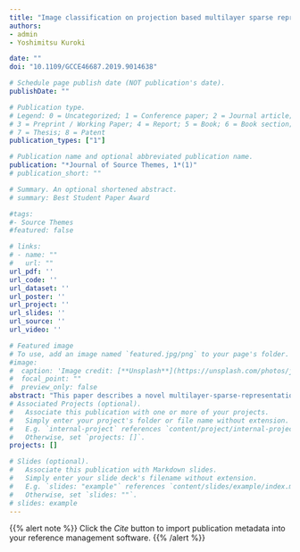 ```yaml
---
title: "Image classification on projection based multilayer sparse representation"
authors:
- admin
- Yoshimitsu Kuroki

date: ""
doi: "10.1109/GCCE46687.2019.9014638"

# Schedule page publish date (NOT publication's date).
publishDate: ""

# Publication type.
# Legend: 0 = Uncategorized; 1 = Conference paper; 2 = Journal article;
# 3 = Preprint / Working Paper; 4 = Report; 5 = Book; 6 = Book section;
# 7 = Thesis; 8 = Patent
publication_types: ["1"]

# Publication name and optional abbreviated publication name.
publication: "*Journal of Source Themes, 1*(1)"
# publication_short: ""

# Summary. An optional shortened abstract.
# summary: Best Student Paper Award

#tags:
#- Source Themes
#featured: false

# links:
# - name: ""
#   url: ""
url_pdf: ''
url_code: ''
url_dataset: ''
url_poster: ''
url_project: ''
url_slides: ''
url_source: ''
url_video: ''

# Featured image
# To use, add an image named `featured.jpg/png` to your page's folder. 
#image:
#  caption: 'Image credit: [**Unsplash**](https://unsplash.com/photos/jdD8gXaTZsc)'
#  focal_point: ""
#  preview_only: false
abstract: "This paper describes a novel multilayer-sparse-representation based image classification. This method designs a dictionary for sparse coefficients of each layer with ADMM (Alternating Direction Method of Multipliers) referring training images. For the classification stage, sparse coefficients should also be calculated with ADMM for test images, which needs computational burden. To reduce the burden, this work proposes to project inputs onto dictionary atoms of each layer instead of solving sparse coefficients. This alternative method is inspired by CNNs (Convolutional Neural Networks), and is also faster than solving sparse coefficients. Experimental results show that our method can predict coefficient vectors faster than the conventional methods with almost equivalent classification accuracy."
# Associated Projects (optional).
#   Associate this publication with one or more of your projects.
#   Simply enter your project's folder or file name without extension.
#   E.g. `internal-project` references `content/project/internal-project/index.md`.
#   Otherwise, set `projects: []`.
projects: []

# Slides (optional).
#   Associate this publication with Markdown slides.
#   Simply enter your slide deck's filename without extension.
#   E.g. `slides: "example"` references `content/slides/example/index.md`.
#   Otherwise, set `slides: ""`.
# slides: example
---
```


{{% alert note %}}
Click the *Cite* button to import publication metadata into your reference management software.
{{% /alert %}}